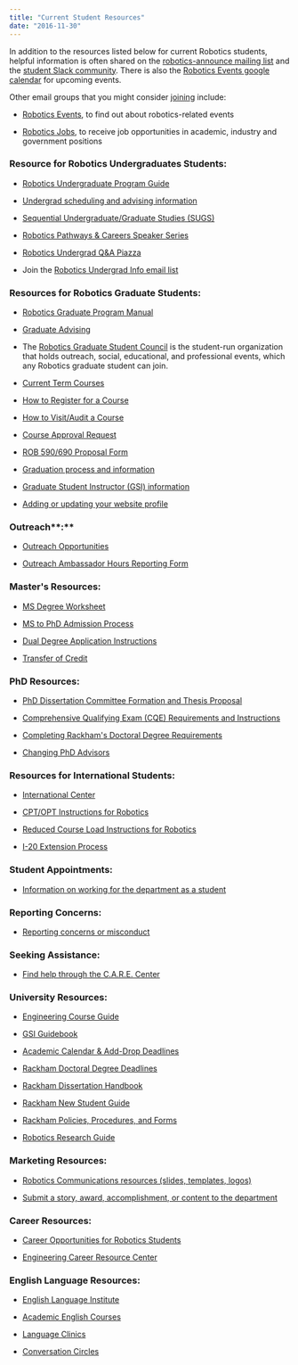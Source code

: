 ```yaml
---
title: "Current Student Resources"
date: "2016-11-30"
---
```


In addition to the resources listed below for current Robotics students, helpful information is often shared on the [robotics-announce mailing list](https://mcommunity.umich.edu/group/robotics-announce) and the [student Slack community](https://mrobstdntalumntwk.slack.com). There is also the [Robotics Events google calendar](https://calendar.google.com/calendar/u/0/embed?src=c_elqv0fcgslui1qcpsb79jv34ck@group.calendar.google.com&ctz=America/New_York) for upcoming events.

Other email groups that you might consider [joining](https://documentation.its.umich.edu/node/352#JoinResign "joining") include:

- [Robotics Events](https://mcommunity.umich.edu/group/Robotics%20Events "Robotics Events"), to find out about robotics-related events

- [Robotics Jobs](https://mcommunity.umich.edu/group/Robotics%20Jobs "Robotics Jobs"), to receive job opportunities in academic, industry and government positions

### Resource for Robotics Undergraduates Students:

- [Robotics Undergraduate Program Guide](http://robotics.umich.edu/undergrad-guide)

- [Undergrad scheduling and advising information](https://robotics.umich.edu/academics/undergraduate/scheduling/)

- [Sequential Undergraduate/Graduate Studies (SUGS)](https://robotics.umich.edu/academics/undergraduate/sugs/ "Sequential Undergraduate/Graduate Studies (SUGS)")

- [Robotics Pathways & Careers Speaker Series](https://robotics.umich.edu/academics/undergraduate/robotics-pathways-speaker-series/)

- [Robotics Undergrad Q&A Piazza](http://piazza.com/umich/winter2022/roboticsugqa)

- Join the [Robotics Undergrad Info email list](https://mcommunity.umich.edu/group/Robotics%20Undergraduate%20Info)

### Resources for Robotics Graduate Students:

- [Robotics Graduate Program Manual](https://docs.google.com/document/d/e/2PACX-1vTCjWRdEl4wM_n4oIU875yAzzG_4tBdmqnJcj4gNntgyG3Q5LY0qw_J_ei5nqmMEi1ljJpfvLbGCzdJ/pub)

- [Graduate Advising](https://robotics.umich.edu/academics/graduate/graduate-advising/)

- The [Robotics Graduate Student Council](https://robotics.umich.edu/academic-program/current-students/robotics-graduate-student-council/) is the student-run organization that holds outreach, social, educational, and professional events, which any Robotics graduate student can join.

- [Current Term Courses](https://robotics.umich.edu/course-offerings/)

- [How to Register for a Course](https://robotics.umich.edu/academic-program/current-students/registering-for-classes/)

- [How to Visit/Audit a Course](https://robotics.umich.edu/academic-program/current-students/registering-for-classes#visitaudit-a-course "Registering for Classes")

- [Course Approval Request](https://forms.gle/aoVDUZvcAeLcy1rx7)

- [ROB 590/690 Proposal Form](https://forms.gle/7szdZxDQxeFU11Ev5 "ROB 590/690 Proposal Form")

- [Graduation process and information](https://robotics.umich.edu/academics/current-students/graduation-information-for-robotics-students/)

- [Graduate Student Instructor (GSI) information](https://robotics.umich.edu/academics/current-students/student-appointments/)

- [Adding or updating your website profile](https://forms.gle/sf8iSxq2F5FdeiuA6)

### Outreach**:**

- [Outreach Opportunities](https://docs.google.com/spreadsheets/d/19nhZK_DM6uF_YKqY0mlQarLoiZuDJGgBw6g0dWkxZkg/edit?usp=sharing)

- [Outreach Ambassador Hours Reporting Form](https://docs.google.com/forms/d/e/1FAIpQLScCeyhrKtlSWBLor1DH4_sU_4uYzYV7KAovBGjg21VLFpDQZQ/viewform?usp=sf_link)

### Master's Resources:

- [MS Degree Worksheet](http://robotics.umich.edu/wp-content/uploads/2023/01/MS-degree-worksheet-Jan23.pdf)

- [MS to PhD Admission Process](https://robotics.umich.edu/ms-to-phd-admission-process-and-instructions/)

- [Dual Degree Application Instructions](https://robotics.umich.edu/academic-program/admissions-info/add-a-degreedual-degree-instructions/)

- [Transfer of Credit](https://docs.google.com/document/d/e/2PACX-1vTCjWRdEl4wM_n4oIU875yAzzG_4tBdmqnJcj4gNntgyG3Q5LY0qw_J_ei5nqmMEi1ljJpfvLbGCzdJ/pub#h.3whwml4)

### PhD Resources:

- [PhD Dissertation Committee Formation and Thesis Proposal](https://robotics.umich.edu/academic-program/current-students/dissertation-committee-formation-and-proposal/)

- [Comprehensive Qualifying Exam (CQE) Requirements and Instructions](http://robotics.umich.edu/wp-content/uploads/2024/09/Robotics-CQE-Instructions_Fall-2024.pdf)

- [Completing Rackham's Doctoral Degree Requirements](https://rackham.umich.edu/navigating-your-degree/completing-doctoral-degree-requirements/#before)

- [Changing PhD Advisors](https://drive.google.com/file/d/1DikoqwrhSeiqFP0AtCHjrlOMc2eSeomT/view?usp=sharing)

### Resources for International Students:

- [International Center](https://internationalcenter.umich.edu/)

- [CPT/OPT Instructions for Robotics](https://robotics.umich.edu/cptopt-instructions/)

- [Reduced Course Load Instructions for Robotics](https://robotics.umich.edu/reduced-course-load/)

- [I-20 Extension Process](https://robotics.umich.edu/i-20-extensions/)

### Student Appointments:

- [Information on working for the department as a student](https://robotics.umich.edu/academics/current-students/student-appointments/)

### Reporting Concerns:

- [Reporting concerns or misconduct](https://robotics.umich.edu/academic-program/current-students/reporting-concerns-and-misconduct/)

### Seeking Assistance:

- [Find help through the C.A.R.E. Center](https://care.engin.umich.edu/student-support-services/)

### University Resources:

- [Engineering Course Guide](https://bulletin.engin.umich.edu/courses/)

- [GSI Guidebook](http://www.crlt.umich.edu/gsis/gsi_guide)

- [Academic Calendar & Add-Drop Deadlines](https://ro.umich.edu/calendars)

- [Rackham Doctoral Degree Deadlines](http://www.rackham.umich.edu/current-students/policies/doctoral/phd-students/doctoral-degree-deadlines)

- [Rackham Dissertation Handbook](https://www.rackham.umich.edu/downloads/oard-dissertation-handbook.pdf) 

- [Rackham New Student Guide](http://www.rackham.umich.edu/current-students/life-at-michigan/guide)

- [Rackham Policies, Procedures, and Forms](http://www.rackham.umich.edu/current-students/policies)

- [Robotics Research Guide](https://guides.lib.umich.edu/robotics)

### Marketing Resources:

- [Robotics Communications resources (slides, templates, logos)](https://drive.google.com/drive/folders/16Y-QifDAcqtZNPigTK2OjXLLWW0DJFM5?usp=share_link)

- [Submit a story, award, accomplishment, or content to the department](https://docs.google.com/forms/d/e/1FAIpQLSems8fcRc8jlR-B_PlLu85P8rqzjwC-b59lyJmXVZu9xF6UOg/viewform)

### Career Resources:

- [Career Opportunities for Robotics Students](http://robotics.umich.edu/job-opportunities-for-current-students/)

- [Engineering Career Resource Center](http://career.engin.umich.edu/)

### English Language Resources:

- [English Language Institute](https://lsa.umich.edu/eli)

- [Academic English Courses](https://lsa.umich.edu/eli/grad-students-scholars/courses.html)

- [Language Clinics](https://lsa.umich.edu/eli/language-clinics.html)

- [Conversation Circles](https://lsa.umich.edu/eli/conversation-circles.html)
